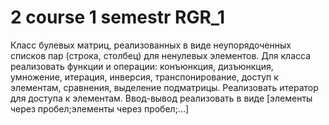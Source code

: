 # 2 course 1 semestr RGR_1
Класс булевых матриц, реализованных в виде неупорядоченных списков пар (строка, столбец) для ненулевых элементов. Для класса реализовать функции и операции: конъюнкция, дизъюнкция, умножение, итерация, инверсия, транспонирование, доступ к элементам, сравнения, выделение подматрицы. Реализовать итератор для доступа к элементам. Ввод-вывод реализовать в виде [элементы через пробел;элементы через пробел;...]
